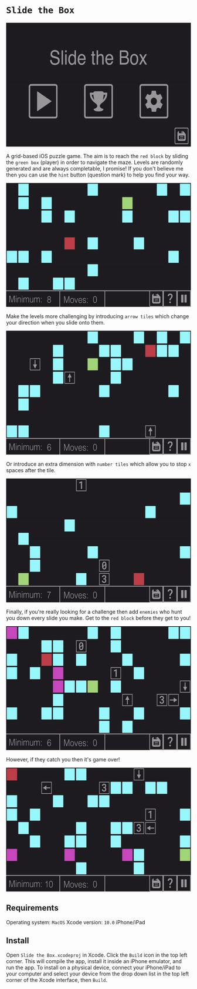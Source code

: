 `Slide the Box`
===============

<img src="images/menu-screen.gif" width="600" height="337" />

A grid-based iOS puzzle game. The aim is to reach the `red block` by sliding the `green box` (player) in order to navigate the maze. Levels are randomly generated and are always completable, I promise! If you don't believe me then you can use the `hint` button (question mark) to help you find your way.

<img src="images/basic-level.gif" width="600" height="337" />

Make the levels more challenging by introducing `arrow tiles` which change your direction when you slide onto them.

<img src="images/arrow-level.gif" width="600" height="337" />

Or introduce an extra dimension with `number tiles` which allow you to stop `x` spaces after the tile.

<img src="images/number-level.gif" width="600" height="337" />

Finally, if you're really looking for a challenge then add `enemies` who hunt you down every slide you make. Get to the `red block` before they get to you!

<img src="images/enemy-level-success.gif" width="600" height="337" />

However, if they catch you then it's game over!

<img src="images/enemy-level-game-over.gif" width="600" height="337" />

Requirements
------- 

Operating system: `MacOS`
Xcode version: `10.0`
iPhone/iPad

Install
-------

Open `Slide the Box.xcodeproj` in Xcode.
Click the `Build` icon in the top left corner. This will compile the app, install it inside an iPhone emulator, and run the app.
To install on a physical device, connect your iPhone/iPad to your computer and select your device from the drop down list in the top left corner of the Xcode interface, then `Build`.


